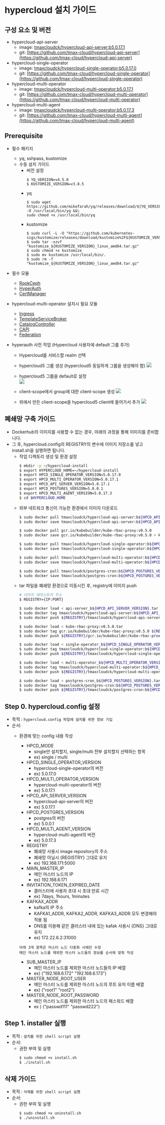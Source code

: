 

# hypercloud 설치 가이드

## 구성 요소 및 버전
* hypercloud-api-server
	* image: [tmaxcloudck/hypercloud-api-server:b5.0.17.1](https://hub.docker.com/repository/docker/tmaxcloudck/hypercloud-api-server)
	* git: [https://github.com/tmax-cloud/hypercloud-api-server](https://github.com/tmax-cloud/hypercloud-api-server)
* hypercloud-single-operator
	* image: [tmaxcloudck/hypercloud-single-operator:b5.0.17.0](https://hub.docker.com/repository/docker/tmaxcloudck/hypercloud-single-operator/general)
	* git: [https://github.com/tmax-cloud/hypercloud-single-operator](https://github.com/tmax-cloud/hypercloud-single-operator)
* hypercloud-multi-operator
	* image: [tmaxcloudck/hypercloud-multi-operator:b5.0.17.1](https://hub.docker.com/repository/docker/tmaxcloudck/hypercloud-multi-operator)
	* git: [https://github.com/tmax-cloud/hypercloud-multi-operator](https://github.com/tmax-cloud/hypercloud-multi-operator)
* hypercloud-multi-agent
	* image: [tmaxcloudck/hypercloud-multi-operator:b5.0.17.3](https://hub.docker.com/r/tmaxcloudck/hypercloud-multi-agent)
	* git: [https://github.com/tmax-cloud/hypercloud-multi-agent](https://github.com/tmax-cloud/hypercloud-multi-agent)

## Prerequisite
* 필수 패키지
  * yq, sshpass, kustomize
  * 수동 설치 가이드
    * 버전 설정
	  ```
	  $ YQ_VERSION=v4.5.0
	  $ KUSTOMIZE_VERSION=v3.8.5
	  ```
    * yq
	  ```
	  $ sudo wget https://github.com/mikefarah/yq/releases/download/${YQ_VERSION}/yq_linux_amd64 -O /usr/local/bin/yq &&\
      sudo chmod +x /usr/local/bin/yq
	  ```
	* kustomize
	  ```
	  $ sudo curl -L -O "https://github.com/kubernetes-sigs/kustomize/releases/download/kustomize%2F${KUSTOMIZE_VERSION}/kustomize_${KUSTOMIZE_VERSION}_linux_amd64.tar.gz"
      $ sudo tar -xzvf "kustomize_${KUSTOMIZE_VERSION}_linux_amd64.tar.gz"
      $ sudo chmod +x kustomize
      $ sudo mv kustomize /usr/local/bin/.
      $ sudo rm -f "kustomize_${KUSTOMIZE_VERSION}_linux_amd64.tar.gz"
	  ```

* 필수 모듈  
  * [RookCeph](https://github.com/tmax-cloud/hypersds-wiki/)
  * [HyperAuth](https://github.com/tmax-cloud/install-hyperauth)
  * [CertManager](https://github.com/tmax-cloud/install-cert-manager-temp/tree/5.0)

* hypercloud-multi-operator 설치시 필요 모듈  
  * [Ingress](https://github.com/tmax-cloud/install-ingress/tree/5.0)
  * [TemplateServiceBroker](https://github.com/tmax-cloud/install-tsb/tree/tsb-5.0)
  * [CatalogController](https://github.com/tmax-cloud/install-catalog/tree/5.0)
  * [CAPI](https://github.com/tmax-cloud/install-CAPI/tree/5.0)
  * [Federation](https://github.com/tmax-cloud/install-federation/tree/5.0)
  
* hyperauth 사전 작업 (Hypercloud 사용자에 default 그룹 추가)
  * Hypercloud를 서비스할 realm 선택
  * hypercloud5 그룹 생성 (hypercloud5 동일하게 그룹을 생성해야 함)
  ![](https://github.com/tmax-cloud/install-hypercloud/blob/5.0/figure/create-hypercloud5-group.png)
  
  * hypercloud5 그룹을 default로 설정                             
  ![](https://github.com/tmax-cloud/install-hypercloud/blob/5.0/figure/set-hypercloud5-as-default.png)
  
  * client-scope에서 group에 대한 client-scope 생성
  ![](https://github.com/tmax-cloud/install-hypercloud/blob/5.0/figure/create-client-scope.PNG)
  
  * 위에서 만든 client-scope을 hypercloud5 client에 들어가서 추가
  ![](https://github.com/tmax-cloud/install-hypercloud/blob/5.0/figure/add-client-scope.PNG)

## 폐쇄망 구축 가이드
* Dockerhub의 이미지를 사용할 수 없는 경우, 아래의 과정을 통해 이미지를 준비합니다.
* 그 후, hypercloud.config의 REGISTRY의 변수에 이미지 저장소를 넣고 install.sh을 실행하면 됩니다.  
  * 작업 디렉토리 생성 및 환경 설정
    ``` bash
	$ mkdir -p ~/hypercloud-install
	$ export HYPERCLOUD_HOME=~/hypercloud-install
	$ export HPCD_SINGLE_OPERATOR_VERSION=5.0.17.0
	$ export HPCD_MULTI_OPERATOR_VERSION=5.0.17.1
	$ export HPCD_API_SERVER_VERSION=5.0.17.1
	$ export HPCD_POSTGRES_VERSION=5.0.0.1
	$ export HPCD_MULTI_AGENT_VERSION=5.0.17.3
	$ cd $HYPERCLOUD_HOME
	```
  * 외부 네트워크 통신이 가능한 환경에서 이미지 다운로드
    ``` bash
	$ sudo docker pull tmaxcloudck/hypercloud-api-server:b${HPCD_API_SERVER_VERSION}
	$ sudo docker save tmaxcloudck/hypercloud-api-server:b${HPCD_API_SERVER_VERSION} > api-server_b${HPCD_API_SERVER_VERSION}.tar

	$ sudo docker pull gcr.io/kubebuilder/kube-rbac-proxy:v0.5.0
	$ sudo docker save gcr.io/kubebuilder/kube-rbac-proxy:v0.5.0 > kube-rbac-proxy:v0.5.0.tar

	$ sudo docker pull tmaxcloudck/hypercloud-single-operator:b${HPCD_SINGLE_OPERATOR_VERSION}
	$ sudo docker save tmaxcloudck/hypercloud-single-operator:b${HPCD_SINGLE_OPERATOR_VERSION} > single-operator_b${HPCD_SINGLE_OPERATOR_VERSION}.tar

	$ sudo docker pull tmaxcloudck/hypercloud-multi-operator:b${HPCD_MULTI_OPERATOR_VERSION}
	$ sudo docker save tmaxcloudck/hypercloud-multi-operator:b${HPCD_MULTI_OPERATOR_VERSION} > multi-operator_b${HPCD_MULTI_OPERATOR_VERSION}.tar

	$ sudo docker pull tmaxcloudck/postgres-cron:b${HPCD_POSTGRES_VERSION}
	$ sudo docker save tmaxcloudck/postgres-cron:b${HPCD_POSTGRES_VERSION} > postgres-cron_b${HPCD_POSTGRES_VERSION}.tar
	```
  * tar 파일을 폐쇄망 환경으로 이동시킨 후, registry에 이미지 push
    ``` bash
	# 이미지 레지스트리 주소
	$ REGISTRY={IP:PORT}
	
	$ sudo docker load < api-server_b${HPCD_API_SERVER_VERSION}.tar
	$ sudo docker tag tmaxcloudck/hypercloud-api-server:b${HPCD_API_SERVER_VERSION} ${REGISTRY}/tmaxcloudck/hypercloud-api-server:b${HPCD_API_SERVER_VERSION}
	$ sudo docker push ${REGISTRY}/tmaxcloudck/hypercloud-api-server:b${HPCD_API_SERVER_VERSION}

	$ sudo docker load < kube-rbac-proxy:v0.5.0.tar
	$ sudo docker tag gcr.io/kubebuilder/kube-rbac-proxy:v0.5.0 ${REGISTRY}/gcr.io/kubebuilder/kube-rbac-proxy:v0.5.0
	$ sudo docker push ${REGISTRY}/gcr.io/kubebuilder/kube-rbac-proxy:v0.5.0

	$ sudo docker load < single-operator_b${HPCD_SINGLE_OPERATOR_VERSION}.tar
	$ sudo docker tag tmaxcloudck/hypercloud-single-operator:b${HPCD_SINGLE_OPERATOR_VERSION} ${REGISTRY}/tmaxcloudck/hypercloud-single-operator:b${HPCD_SINGLE_OPERATOR_VERSION}
	$ sudo docker push ${REGISTRY}/tmaxcloudck/hypercloud-single-operator:b${HPCD_SINGLE_OPERATOR_VERSION}

	$ sudo docker load < multi-operator_b${HPCD_MULTI_OPERATOR_VERSION}.tar
	$ sudo docker tag tmaxcloudck/hypercloud-multi-operator:b${HPCD_MULTI_OPERATOR_VERSION} ${REGISTRY}/tmaxcloudck/hypercloud-multi-operator:b${HPCD_MULTI_OPERATOR_VERSION}
	$ sudo docker push ${REGISTRY}/tmaxcloudck/hypercloud-multi-operator:b${HPCD_MULTI_OPERATOR_VERSION}

	$ sudo docker load < postgres-cron_b${HPCD_POSTGRES_VERSION}.tar
	$ sudo docker tag tmaxcloudck/postgres-cron:b${HPCD_POSTGRES_VERSION} ${REGISTRY}/tmaxcloudck/postgres-cron:b${HPCD_POSTGRES_VERSION}
	$ sudo docker push ${REGISTRY}/tmaxcloudck/postgres-cron:b${HPCD_POSTGRES_VERSION}
	```

## Step 0. hypercloud.config 설정
* 목적 : `hypercloud.config 파일에 설치를 위한 정보 기입`
* 순서: 
	* 환경에 맞는 config 내용 작성
		* HPCD_MODE
			* single만 설치할지, single/multi 전부 설치할지 선택하는 항목
			* ex) single / multi
		* HPCD_SINGLE_OPERATOR_VERSION
			* hypercloud-single-operator의 버전
			* ex) 5.0.17.0
		* HPCD_MULTI_OPERATOR_VERSION
			* hypercloud-multi-operator의 버전
			* ex) 5.0.17.1
		* HPCD_API_SERVER_VERSION
			* hypercloud-api-server의 버전
			* ex) 5.0.17.1
		* HPCD_POSTGRES_VERSION
			* postgres의 버전
			* ex) 5.0.0.1
		* HPCD_MULTI_AGENT_VERSION
			* hypercloud-multi-agent의 버전
			* ex) 5.0.17.3
		* REGISTRY
			* 폐쇄망 사용시 image repository의 주소
			* 폐쇄망 아닐시 {REGISTRY} 그대로 유지
			* ex) 192.168.171:5000
		* MAIN_MASTER_IP
			* 메인 마스터 노드의 IP
			* ex) 192.168.6.171  
		* INVITATION_TOKEN_EXPIRED_DATE
			* 클러스터에 사용자 초대 시 초대 만료 시간
			* ex) 7days, 1hours, 1minutes
		* KAFKAX_ADDR
			* kafka의 IP 주소
			* KAFKA1_ADDR, KAFKA2_ADDR, KAFKA3_ADDR 모두 변경해야 적용 됨
			* DNS를 이용해 같은 클러스터 내에 있는 kafak 사용시 {DNS} 그대로 유지
			* ex) 172.22.6.2:31000

		`아래 3개 항목은 마스터 노드 다중화 시에만 수정`  
		`메인 마스터 노드를 제외한 마스터 노드들의 정보를 순서에 맞춰 작성`
		* SUB_MASTER_IP
			* 메인 마스터 노드를 제외한 마스터 노드들의 IP 배열
			* ex) ("192.168.6.172" "192.168.6.173")
		* MASTER_NODE_ROOT_USER
			* 메인 마스터 노드를 제외한 마스터 노드의 루트 유저 이름 배열
			* ex) ("root1" "root2")
		* MASTER_NODE_ROOT_PASSWORD
			* 메인 마스터 노드를 제외한 마스터 노드의 패스워드 배열
			* ex ) ("passwd111" "passwd222")


	

## Step 1. installer 실행
* 목적 : `설치를 위한 shell script 실행`
* 순서: 
	* 권한 부여 및 실행
	  ``` bash
	  $ sudo chmod +x install.sh
	  $ ./install.sh
	  ```

## 삭제 가이드
* 목적 : `삭제를 위한 shell script 실행`
* 순서: 
	* 권한 부여 및 실행
	  ``` bash
	  $ sudo chmod +x uninstall.sh
	  $ ./uninstall.sh
	  ```
